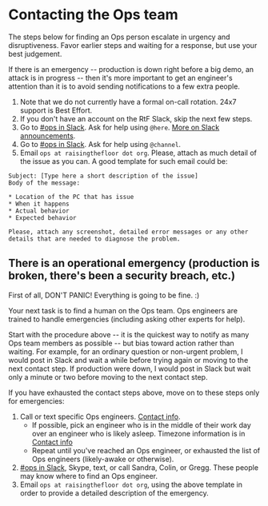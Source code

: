# Contacting the Ops team

The steps below for finding an Ops person escalate in urgency and disruptiveness. Favor earlier steps and waiting for a response, but use your best judgement.

If there is an emergency -- production is down right before a big demo, an attack is in progress -- then it's more important to get an engineer's attention than it is to avoid sending notifications to a few extra people.

1. Note that we do not currently have a formal on-call rotation. 24x7 support is Best Effort.
1. If you don't have an account on the RtF Slack, skip the next few steps.
1. Go to [#ops in Slack](https://raisingthefloor.slack.com/messages/ops/). Ask for help using `@here`. [More on Slack announcements](https://get.slack.help/hc/en-us/articles/202009646-Make-an-announcement).
1. Go to [#ops in Slack](https://raisingthefloor.slack.com/messages/ops/). Ask for help using `@channel`.
1. Email `ops at raisingthefloor dot org`. Please, attach as much detail of the issue as you can. A good template for such email could be:

```
Subject: [Type here a short description of the issue]
Body of the message:

* Location of the PC that has issue
* When it happens
* Actual behavior
* Expected behavior

Please, attach any screenshot, detailed error messages or any other details that are needed to diagnose the problem.
```

## There is an operational emergency (production is broken, there's been a security breach, etc.)

First of all, DON'T PANIC! Everything is going to be fine. :)

Your next task is to find a human on the Ops team. Ops engineers are trained to handle emergencies (including asking other experts for help).

Start with the procedure above -- it is the quickest way to notify as many Ops team members as possible -- but bias toward action rather than waiting. For example, for an ordinary question or non-urgent problem, I would post in Slack and wait a while before trying again or moving to the next contact step. If production were down, I would post in Slack but wait only a minute or two before moving to the next contact step.

If you have exhausted the contact steps above, move on to these steps only for emergencies:

1. Call or text specific Ops engineers. [Contact info](https://docs.google.com/document/d/1EDYhWYipUluzG6K8S-W4clsAGInm2RdjkpKq9Lw_dhE/edit).
   * If possible, pick an engineer who is in the middle of their work day over an engineer who is likely asleep. Timezone information is in [Contact info](https://docs.google.com/document/d/1EDYhWYipUluzG6K8S-W4clsAGInm2RdjkpKq9Lw_dhE/edit)
   * Repeat until you've reached an Ops engineer, or exhausted the list of Ops engineers (likely-awake or otherwise).
1. [#ops in Slack](https://raisingthefloor.slack.com/messages/ops/), Skype, text, or call Sandra, Colin, or Gregg. These people may know where to find an Ops engineer.
1. Email `ops at raisingthefloor dot org`, using the above template in order to provide a detailed description of the emergency.
